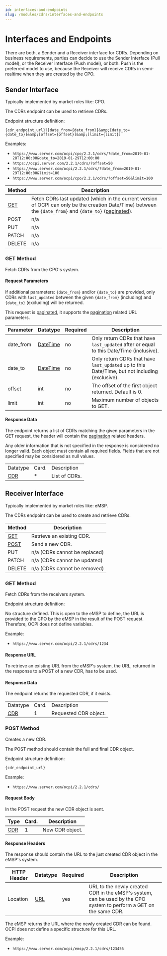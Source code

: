 ```yaml
---
id: interfaces-and-endpoints
slug: /modules/cdrs/interfaces-and-endpoints
---
```

# Interfaces and Endpoints

There are both, a Sender and a Receiver interface for CDRs. Depending on business requirements, parties can decide to
use the Sender Interface (Pull model), or the Receiver Interface (Push model), or both. Push is the preferred model to
use, because the Receiver will receive CDRs in semi-realtime when they are created by the CPO.

## Sender Interface

Typically implemented by market roles like: CPO.

The CDRs endpoint can be used to retrieve CDRs.

Endpoint structure definition:

`{cdr_endpoint_url}?[date_from={date_from}]&amp;[date_to={date_to}]&amp;[offset={offset}]&amp;[limit={limit}]`

Examples:

* `https://www.server.com/ocpi/cpo/2.2.1/cdrs/?date_from=2019-01-28T12:00:00&date_to=2019-01-29T12:00:00`
* `https://ocpi.server.com/2.2.1/cdrs/?offset=50`
* `https://www.server.com/ocpi/2.2.1/cdrs/?date_from=2019-01-29T12:00:00&limit=100`
* `https://www.server.com/ocpi/cpo/2.2.1/cdrs/?offset=50&limit=100`

| Method                                                               | Description                                                                                                                                                                                                                          |
|----------------------------------------------------------------------|--------------------------------------------------------------------------------------------------------------------------------------------------------------------------------------------------------------------------------------|
| [GET](/06-modules/05-cdrs/05-interfaces-and-endpoints.md#get-method) | Fetch CDRs last updated (which in the current version of OCPI can only be the creation Date/Time) between the `{date_from}` and `{date_to}` ([paginated](/04-transport-and-format/01-json-http-implementation-guide.md#pagination)). |
| POST                                                                 | n/a                                                                                                                                                                                                                                  |
| PUT                                                                  | n/a                                                                                                                                                                                                                                  |
| PATCH                                                                | n/a                                                                                                                                                                                                                                  |
| DELETE                                                               | n/a                                                                                                                                                                                                                                  |

### **GET** Method

Fetch CDRs from the CPO's system.

#### Request Parameters

If additional parameters: `{date_from}` and/or `{date_to}` are provided, only CDRs with `last_updated` between the given
`{date_from}` (including) and `{date_to}` (excluding) will be returned.

This request is [paginated](/04-transport-and-format/01-json-http-implementation-guide.md#pagination), it supports the
[pagination](/04-transport-and-format/01-json-http-implementation-guide.md#paginated-request) related URL parameters.

| Parameter | Datatype                                        | Required | Description                                                                                    |
|-----------|-------------------------------------------------|----------|------------------------------------------------------------------------------------------------|
| date_from | [DateTime](/07-types/01-intro.md#datetime-type) | no       | Only return CDRs that have `last_updated` after or equal to this Date/Time (inclusive).        |
| date_to   | [DateTime](/07-types/01-intro.md#datetime-type) | no       | Only return CDRs that have `last_updated` up to this Date/Time, but not including (exclusive). |
| offset    | int                                             | no       | The offset of the first object returned. Default is 0.                                         |
| limit     | int                                             | no       | Maximum number of objects to GET.                                                              |

#### Response Data

The endpoint returns a list of CDRs matching the given parameters in the GET request, the header will contain the
[pagination](/04-transport-and-format/01-json-http-implementation-guide.md#paginated-response) related headers.

Any older information that is not specified in the response is considered no longer valid. Each object must contain all
required fields. Fields that are not specified may be considered as null values.

|                                                                |       |               |
|----------------------------------------------------------------|-------|---------------|
| Datatype                                                       | Card. | Description   |
| [CDR](/06-modules/05-cdrs/06-object-description.md#cdr-object) | \*    | List of CDRs. |

## Receiver Interface

Typically implemented by market roles like: eMSP.

The CDRs endpoint can be used to create and retrieve CDRs.

| Method                                                                 | Description                   |
|------------------------------------------------------------------------|-------------------------------|
| [GET](/06-modules/05-cdrs/05-interfaces-and-endpoints.md#get-method-1) | Retrieve an existing CDR.     |
| [POST](/06-modules/05-cdrs/05-interfaces-and-endpoints.md#post-method) | Send a new CDR.               |
| PUT                                                                    | n/a (CDRs cannot be replaced) |
| PATCH                                                                  | n/a (CDRs cannot be updated)  |
| DELETE                                                                 | n/a (CDRs cannot be removed)  |

### GET Method

Fetch CDRs from the receivers system.

Endpoint structure definition:

No structure defined. This is open to the eMSP to define, the URL is provided to the CPO by the eMSP in the result of
the POST request. Therefore, OCPI does not define variables.

Example:

* `https://www.server.com/ocpi/2.2.1/cdrs/1234`

#### Response URL

To retrieve an existing URL from the eMSP's system, the URL, returned in the response to a POST of a new CDR, has to be
used.

#### Response Data

The endpoint returns the requested CDR, if it exists.

|                                                                |       |                       |
|----------------------------------------------------------------|-------|-----------------------|
| Datatype                                                       | Card. | Description           |
| [CDR](/06-modules/05-cdrs/06-object-description.md#cdr-object) | 1     | Requested CDR object. |

### POST Method

Creates a new CDR.

The POST method should contain the full and final CDR object.

Endpoint structure definition:

`{cdr_endpoint_url}`

Example:

* `https://www.server.com/ocpi/2.2.1/cdrs/`

#### Request Body

In the POST request the new CDR object is sent.

| Type                                                           | Card. | Description     |
|----------------------------------------------------------------|-------|-----------------|
| [CDR](/06-modules/05-cdrs/06-object-description.md#cdr-object) | 1     | New CDR object. |

#### Response Headers

The response should contain the URL to the just created CDR object in the eMSP's system.

| HTTP Header | Datatype                              | Required | Description                                                                                                        |
|-------------|---------------------------------------|----------|--------------------------------------------------------------------------------------------------------------------|
| Location    | [URL](/07-types/01-intro.md#url-type) | yes      | URL to the newly created CDR in the eMSP's system, can be used by the CPO system to perform a GET on the same CDR. |

The eMSP returns the URL where the newly created CDR can be found. OCPI does not define a specific structure for this
URL.

Example:

* `https://www.server.com/ocpi/emsp/2.2.1/cdrs/123456`
